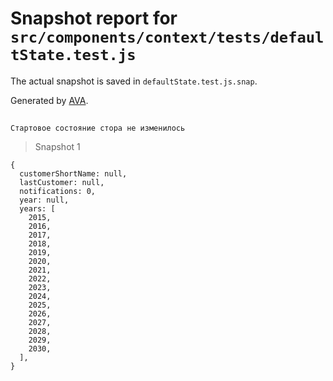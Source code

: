 # Snapshot report for `src/components/context/tests/defaultState.test.js`

The actual snapshot is saved in `defaultState.test.js.snap`.

Generated by [AVA](https://avajs.dev).

## 
    Стартовое состояние стора не изменилось


> Snapshot 1

    {
      customerShortName: null,
      lastCustomer: null,
      notifications: 0,
      year: null,
      years: [
        2015,
        2016,
        2017,
        2018,
        2019,
        2020,
        2021,
        2022,
        2023,
        2024,
        2025,
        2026,
        2027,
        2028,
        2029,
        2030,
      ],
    }
